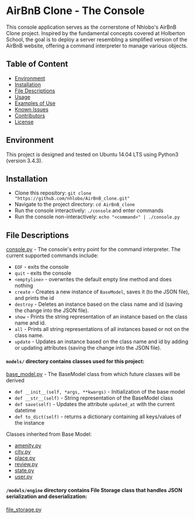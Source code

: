 # AirBnB Clone - The Console

This console application serves as the cornerstone of Nhlobo's AirBnB Clone project. Inspired by the fundamental concepts covered at Holberton School, the goal is to deploy a server resembling a simplified version of the AirBnB website, offering a command interpreter to manage various objects.

## Table of Content
* [Environment](#environment)
* [Installation](#installation)
* [File Descriptions](#file-descriptions)
* [Usage](#usage)
* [Examples of Use](#examples-of-use)
* [Known Issues](#known-issues)
* [Contributors](#contributors)
* [License](#license)

## Environment
This project is designed and tested on Ubuntu 14.04 LTS using Python3 (version 3.4.3).

## Installation
* Clone this repository: `git clone "https://github.com/nhlobo/AirBnB_clone.git"`
* Navigate to the project directory: `cd AirBnB_clone`
* Run the console interactively: `./console` and enter commands
* Run the console non-interactively: `echo "<command>" | ./console.py`

## File Descriptions
[console.py](console.py) - The console's entry point for the command interpreter. The current supported commands include:
* `EOF` - exits the console 
* `quit` - exits the console
* `<emptyline>` - overwrites the default empty line method and does nothing
* `create` - Creates a new instance of `BaseModel`, saves it (to the JSON file), and prints the id
* `destroy` - Deletes an instance based on the class name and id (saving the change into the JSON file). 
* `show` - Prints the string representation of an instance based on the class name and id.
* `all` - Prints all string representations of all instances based or not on the class name. 
* `update` - Updates an instance based on the class name and id by adding or updating attributes (saving the change into the JSON file). 

#### `models/` directory contains classes used for this project:
[base_model.py](/models/base_model.py) - The BaseModel class from which future classes will be derived
* `def __init__(self, *args, **kwargs)` - Initialization of the base model
* `def __str__(self)` - String representation of the BaseModel class
* `def save(self)` - Updates the attribute `updated_at` with the current datetime
* `def to_dict(self)` - returns a dictionary containing all keys/values of the instance

Classes inherited from Base Model:
* [amenity.py](/models/amenity.py)
* [city.py](/models/city.py)
* [place.py](/models/place.py)
* [review.py](/models/review.py)
* [state.py](/models/state.py)
* [user.py](/models/user.py)

#### `/models/engine` directory contains File Storage class that handles JSON serialization and deserialization:
[file_storage.py](/models/engine/file_storage.py)
